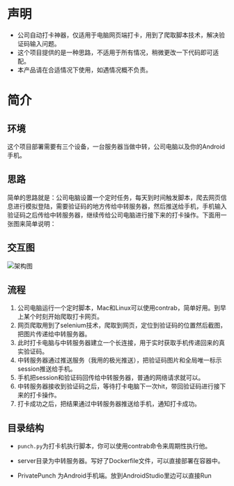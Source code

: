 # 声明
- 公司自动打卡神器，仅适用于电脑网页端打卡，用到了爬取脚本技术，解决验证码输入问题。
- 这个项目提供的是一种思路，不适用于所有情况，稍微更改一下代码即可适配。
- 本产品请在合适情况下使用，如遇情况概不负责。

# 简介
## 环境
这个项目部署需要有三个设备，一台服务器当做中转，公司电脑以及你的Android手机。
## 思路
简单的思路就是：公司电脑设置一个定时任务，每天到时间触发脚本，爬去网页信息进行模拟登陆，需要验证码的地方传给中转服务器，然后推送给手机，手机输入验证码之后传给中转服务器，继续传给公司电脑进行接下来的打卡操作。下面用一张图来简单说明：
## 交互图
![架构图][1]
## 流程
1. 公司电脑运行一个定时脚本，Mac和Linux可以使用contrab，简单好用。到早上某个时刻开始爬取打卡网页。
2. 网页爬取用到了selenium技术，爬取到网页，定位到验证码的位置然后截图，把图片传递给中转服务器。
3. 此时打卡电脑与中转服务器建立一个长连接，用于实时获取手机传递回来的真实验证码。
4. 中转服务器通过推送服务（我用的极光推送），把验证码图片和全局唯一标示session推送给手机。
5. 手机把session和验证码回传给中转服务器，普通的网络请求就可以。
6. 中转服务器接收到验证码之后，等待打卡电脑下一次hit，带回验证码进行接下来的打卡操作。
7. 打卡成功之后，把结果通过中转服务器推送给手机，通知打卡成功。
## 目录结构
- `punch.py`为打卡机执行脚本，你可以使用contrab命令来周期性执行他。
- server目录为中转服务器。写好了Dockerfile文件，可以直接部署在容器中。
- PrivatePunch 为Android手机端。放到AndroidStudio里边可以直接Run


  [1]: https://pics-1256269247.cos.ap-guangzhou.myqcloud.com/punchcard.png
